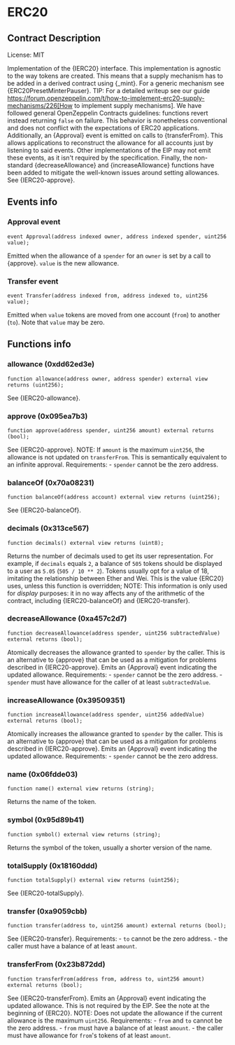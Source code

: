 # ERC20

## Contract Description


License: MIT


Implementation of the {IERC20} interface. This implementation is agnostic to the way tokens are created. This means that a supply mechanism has to be added in a derived contract using {_mint}. For a generic mechanism see {ERC20PresetMinterPauser}. TIP: For a detailed writeup see our guide https://forum.openzeppelin.com/t/how-to-implement-erc20-supply-mechanisms/226[How to implement supply mechanisms]. We have followed general OpenZeppelin Contracts guidelines: functions revert instead returning `false` on failure. This behavior is nonetheless conventional and does not conflict with the expectations of ERC20 applications. Additionally, an {Approval} event is emitted on calls to {transferFrom}. This allows applications to reconstruct the allowance for all accounts just by listening to said events. Other implementations of the EIP may not emit these events, as it isn't required by the specification. Finally, the non-standard {decreaseAllowance} and {increaseAllowance} functions have been added to mitigate the well-known issues around setting allowances. See {IERC20-approve}.

## Events info

### Approval event

```solidity
event Approval(address indexed owner, address indexed spender, uint256 value);
```


Emitted when the allowance of a `spender` for an `owner` is set by a call to {approve}. `value` is the new allowance.

### Transfer event

```solidity
event Transfer(address indexed from, address indexed to, uint256 value);
```


Emitted when `value` tokens are moved from one account (`from`) to another (`to`). Note that `value` may be zero.

## Functions info

### allowance (0xdd62ed3e)

```solidity
function allowance(address owner, address spender) external view returns (uint256);
```


See {IERC20-allowance}.

### approve (0x095ea7b3)

```solidity
function approve(address spender, uint256 amount) external returns (bool);
```


See {IERC20-approve}. NOTE: If `amount` is the maximum `uint256`, the allowance is not updated on `transferFrom`. This is semantically equivalent to an infinite approval. Requirements: - `spender` cannot be the zero address.

### balanceOf (0x70a08231)

```solidity
function balanceOf(address account) external view returns (uint256);
```


See {IERC20-balanceOf}.

### decimals (0x313ce567)

```solidity
function decimals() external view returns (uint8);
```


Returns the number of decimals used to get its user representation. For example, if `decimals` equals `2`, a balance of `505` tokens should be displayed to a user as `5.05` (`505 / 10 ** 2`). Tokens usually opt for a value of 18, imitating the relationship between Ether and Wei. This is the value {ERC20} uses, unless this function is overridden; NOTE: This information is only used for _display_ purposes: it in no way affects any of the arithmetic of the contract, including {IERC20-balanceOf} and {IERC20-transfer}.

### decreaseAllowance (0xa457c2d7)

```solidity
function decreaseAllowance(address spender, uint256 subtractedValue) external returns (bool);
```


Atomically decreases the allowance granted to `spender` by the caller. This is an alternative to {approve} that can be used as a mitigation for problems described in {IERC20-approve}. Emits an {Approval} event indicating the updated allowance. Requirements: - `spender` cannot be the zero address. - `spender` must have allowance for the caller of at least `subtractedValue`.

### increaseAllowance (0x39509351)

```solidity
function increaseAllowance(address spender, uint256 addedValue) external returns (bool);
```


Atomically increases the allowance granted to `spender` by the caller. This is an alternative to {approve} that can be used as a mitigation for problems described in {IERC20-approve}. Emits an {Approval} event indicating the updated allowance. Requirements: - `spender` cannot be the zero address.

### name (0x06fdde03)

```solidity
function name() external view returns (string);
```


Returns the name of the token.

### symbol (0x95d89b41)

```solidity
function symbol() external view returns (string);
```


Returns the symbol of the token, usually a shorter version of the name.

### totalSupply (0x18160ddd)

```solidity
function totalSupply() external view returns (uint256);
```


See {IERC20-totalSupply}.

### transfer (0xa9059cbb)

```solidity
function transfer(address to, uint256 amount) external returns (bool);
```


See {IERC20-transfer}. Requirements: - `to` cannot be the zero address. - the caller must have a balance of at least `amount`.

### transferFrom (0x23b872dd)

```solidity
function transferFrom(address from, address to, uint256 amount) external returns (bool);
```


See {IERC20-transferFrom}. Emits an {Approval} event indicating the updated allowance. This is not required by the EIP. See the note at the beginning of {ERC20}. NOTE: Does not update the allowance if the current allowance is the maximum `uint256`. Requirements: - `from` and `to` cannot be the zero address. - `from` must have a balance of at least `amount`. - the caller must have allowance for ``from``'s tokens of at least `amount`.
